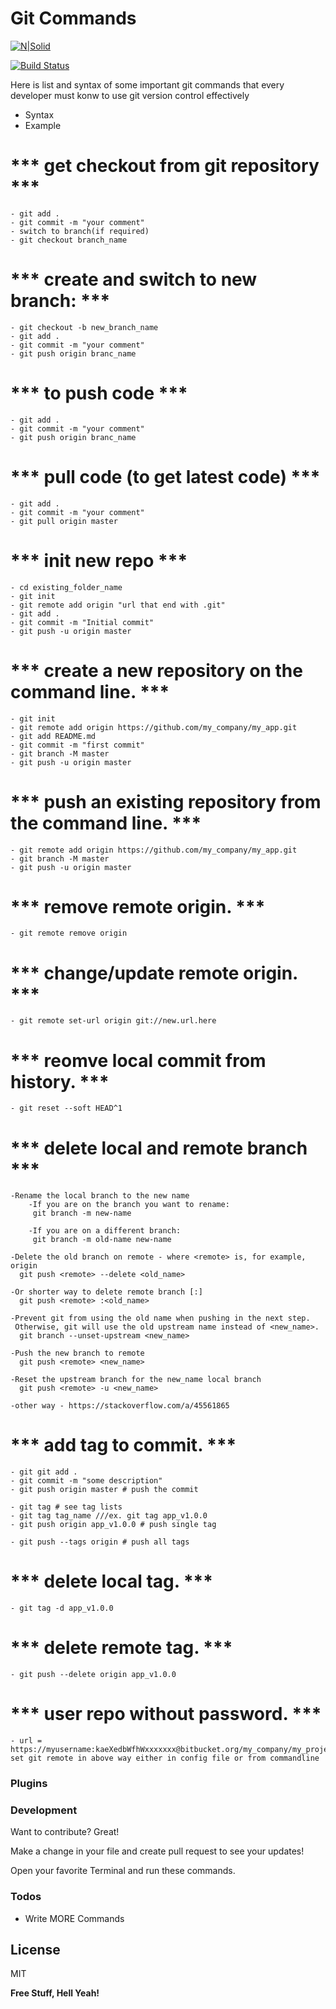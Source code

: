 # Git Commands

[![N|Solid](https://cldup.com/dTxpPi9lDf.thumb.png)](https://nodesource.com/products/nsolid)

[![Build Status](https://travis-ci.org/joemccann/dillinger.svg?branch=master)](https://travis-ci.org/joemccann/dillinger)

Here is list and syntax of some important git commands that every developer must konw to use git version control effectively

  - Syntax
  - Example


# *** get checkout from git repository *** 
    - git add .
    - git commit -m "your comment"
    - switch to branch(if required)
    - git checkout branch_name

# *** create and switch to new branch: *** 
    - git checkout -b new_branch_name
    - git add .
    - git commit -m "your comment"
    - git push origin branc_name

# *** to push code *** 
    - git add .
    - git commit -m "your comment"
    - git push origin branc_name


# *** pull code (to get latest code) ***
    - git add .
    - git commit -m "your comment"
    - git pull origin master

# *** init new repo ***
    - cd existing_folder_name
    - git init
    - git remote add origin "url that end with .git"
    - git add .
    - git commit -m "Initial commit"
    - git push -u origin master
    
# *** create a new repository on the command line. ***    
    - git init
    - git remote add origin https://github.com/my_company/my_app.git
    - git add README.md
    - git commit -m "first commit"
    - git branch -M master
    - git push -u origin master
              
# *** push an existing repository from the command line. ***  
    - git remote add origin https://github.com/my_company/my_app.git
    - git branch -M master
    - git push -u origin master

# *** remove remote origin. ***  
    - git remote remove origin
    
# *** change/update remote origin. ***  
    - git remote set-url origin git://new.url.here
    
# *** reomve local commit from history. ***  
    - git reset --soft HEAD^1
    
    
 # *** delete local and remote branch ***  
 
    -Rename the local branch to the new name
        -If you are on the branch you want to rename:
         git branch -m new-name

        -If you are on a different branch:
         git branch -m old-name new-name
     
    -Delete the old branch on remote - where <remote> is, for example, origin
      git push <remote> --delete <old_name>

    -Or shorter way to delete remote branch [:]
      git push <remote> :<old_name>

    -Prevent git from using the old name when pushing in the next step.
     Otherwise, git will use the old upstream name instead of <new_name>.
      git branch --unset-upstream <new_name>

    -Push the new branch to remote
      git push <remote> <new_name>

    -Reset the upstream branch for the new_name local branch
      git push <remote> -u <new_name>
      
    -other way - https://stackoverflow.com/a/45561865
 
 # *** add tag to commit. ***  
    - git git add .
    - git commit -m "some description"
    - git push origin master # push the commit
    
    - git tag # see tag lists
    - git tag tag_name ///ex. git tag app_v1.0.0 
    - git push origin app_v1.0.0 # push single tag
    
    - git push --tags origin # push all tags
    
 
 # *** delete local tag. ***
    - git tag -d app_v1.0.0 

# *** delete remote tag. ***
    - git push --delete origin app_v1.0.0 

# *** user repo without password. ***
    - url = https://myusername:kaeXedbWfhWxxxxxxx@bitbucket.org/my_company/my_project.git
    set git remote in above way either in config file or from commandline
    

### Plugins

### Development

Want to contribute? Great!

Make a change in your file and create pull request to see your updates!

Open your favorite Terminal and run these commands.

### Todos

 - Write MORE Commands


License
----

MIT


**Free Stuff, Hell Yeah!**





 
